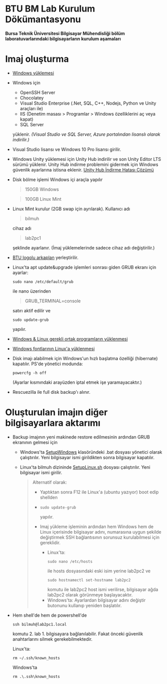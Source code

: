 
# BTU BM Lab Kurulum Dökümantasyonu
**Bursa Teknik Üniversitesi Bilgisayar Mühendisliği bölüm laboratuvarlarındaki bilgisayarların kurulum aşamaları**

# Imaj oluşturma

- [Windows yüklemesi](WindowsYuklemesi.md)

- Windows için

	- OpenSSH Server
	- Chocolatey
	- Visual Studio Enterprise (.Net, SQL, C++, Nodejs, Python ve Unity araçları ile)
	- IIS (Denetim masası \> Programlar \> Windows özelliklerini aç veya kapat)
	- SQL Server
	
	yüklenir. *(Visual Studio ve SQL Server, Azure portalından lisanslı olarak indirilir.)*

- Visual Studio lisansı ve Windows 10 Pro lisansı girilir.

- Windows Unity yüklemesi için Unity Hub indirilir ve son Unity Editor LTS sürümü yüklenir. Unity Hub indirme problemini gidermek için Windows güvenlik ayarlarına istisna eklenir. [Unity Hub İndirme Hatası Çözümü](UnityHubFix.md)

- Disk bölme işlemi Windows içi araçla yapılır

	 > 150GB Windows

	 > 100GB Linux Mint

- Linux Mint kurulur (2GB swap için ayrılarak).
	Kullanıcı adı

	> bilmuh

	cihaz adı

	> lab2pc1

	şeklinde ayarlanır. (İmaj yüklemelerinde sadece cihaz adı değiştirilir.)

- [BTU logolu arkaplan](btu.png) yerleştirilir.

- Linux'ta apt update&upgrade işlemleri sonrası giden GRUB ekranı için ayarlar:

	```
	sudo nano /etc/default/grub
	```

	ile nano üzerinden

	> GRUB_TERMINAL=console

	satırı aktif edilir ve

	```
	sudo update-grub
	```

	yapılır.

- [Windows & Linux gerekli ortak programların yüklenmesi](OrtakProgramlar.md)

- [Windows fontlarının Linux'a yüklenmesi](Fontlar.md)

- Disk imajı alabilmek için Windows'un hızlı başlatma özelliği (hibernate) kapatılır. PS'de yönetici modunda:

	 ```
	 powercfg -h off
	 ```

 	(Ayarlar kısmındaki arayüzden iptal etmek işe yaramayacaktır.)

- Rescuezilla ile full disk backup'ı alınır.







# Oluşturulan imajın diğer bilgisayarlara aktarımı

- Backup imajının yeni makinede restore edilmesinin ardından GRUB ekranının gelmesi için
   
	 - Windows'ta [SetupWindows](SetupWindows) klasöründeki .bat dosyası yönetici olarak çalıştırılır. Yeni bilgisayar ismi girildikten sonra bilgisayar kapatılır.
	 - Linux'ta bilmuh dizininde [SetupLinux.sh](SetupLinux.sh) dosyası çalıştırılır. Yeni bilgisayar ismi girilir.
	 
	 
	 	> Alternatif olarak:
	 	> - Yaptıktan sonra F12 ile Linux'a (ubuntu yazıyor) boot edip shellden
	 	> - 
		>	```
		>	sudo update-grub
		>	```
		>	yapılır.
		>	
		> - Imaj yükleme işleminin ardından hem Windows hem de Linux içerisinde
		> bilgisayar adını, numarasına uygun şekilde değiştirmek SSH
		> bağlantısının sorunsuz kurulabilmesi için gereklidir.
		>	- Linux'ta:
		>		```
		>		sudo nano /etc/hosts
		>		```
		>		ile hosts dosyasındaki eski isim yerine lab2pc2 ve
		>		```
		>		sudo hostnamectl set-hostname lab2pc2
		>		```
		>		komutu ile lab2pc2 host ismi verilirse, bilgisayar ağda lab2pc2 olarak görünmeye başlayacaktır.
		>	- Windows'ta:
		>		Ayarlardan bilgisayar adını değiştir butonunu kullanıp yeniden başlatılır.

- Hem shell'de hem de powershell'de
	```
	ssh bilmuh@lab2pc1.local
	```
	komutu 2. lab 1. bilgisayara bağlanılabilir. Fakat önceki güvenlik anahtarlarını silmek gerekebilmektedir.
  
	Linux'ta:

	```
	rm ~/.ssh/known_hosts
	```

	Windows'ta

	```
	rm .\.ssh\known_hosts
	```

   


